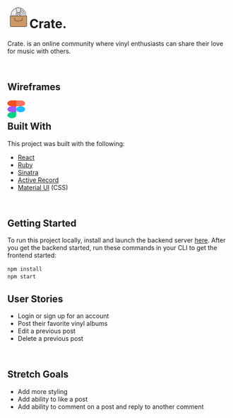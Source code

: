 # <img src='public/dvd.png' alt='Crate. logo' height='50px' width='50px'/>Crate.

Crate. is an online community where vinyl enthusiasts can share their love for music with others.

<br />

## Wireframes
[<img align="left" height="40x" width="40px" src="public/figma-1.svg">](https://www.figma.com/file/ctUsUnXEsvyS0d88qSz9oP/Crate.?node-id=0%3A1)

<br />

## Built With
This project was built with the following:
- [React](https://reactjs.org/)
- [Ruby](https://www.ruby-lang.org/en/)
- [Sinatra](http://sinatrarb.com/)
- [Active Record](https://guides.rubyonrails.org/active_record_basics.html)
- [Material UI](https://mui.com/) (CSS)

<br />

## Getting Started
To run this project locally, install and launch the backend server <a href="https://github.com/Jblengino510/phase-3-project-backend">here</a>.  After you get the backend started, run these commands in your CLI to get the frontend started:
<br />

```javascript
npm install
npm start
```

## User Stories
- Login or sign up for an account
- Post their favorite vinyl albums
- Edit a previous post
- Delete a previous post

<br />

## Stretch Goals
- Add more styling
- Add ability to like a post
- Add ability to comment on a post and reply to another comment
